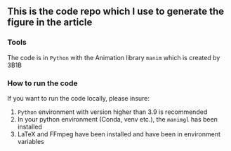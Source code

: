 ## This is the code repo which I use to generate the figure in the article

### Tools
The code is in `Python` with the Animation library `manim` which is created by 3B1B

### How to run the code
If you want to run the code locally, please insure:
1. `Python` environment with version higher than 3.9 is recommended
2. In your python environment (Conda, venv etc.), the `manimgl` has been installed
3. LaTeX and FFmpeg have been installed and have been in environment variables
